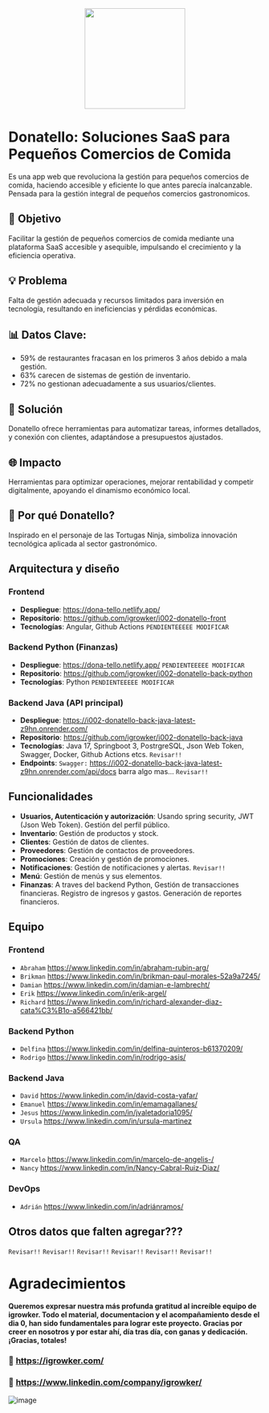 <div align='center'>
  <img height="200" width="200" src="https://github.com/igrowker/i002-donatello-front/blob/55511e83ecb4200b56d4154a9f93caa84b1b324a/src/assets/logo.png"> 
</div>

# Donatello: Soluciones SaaS para Pequeños Comercios de Comida
Es una app web que revoluciona la gestión para pequeños comercios de comida, haciendo accesible y eficiente lo que antes parecía inalcanzable. Pensada para la gestión integral de pequeños comercios gastronomicos. 

 ## 🚀 Objetivo
 Facilitar la gestión de pequeños comercios de comida mediante una plataforma SaaS accesible y asequible, impulsando el crecimiento y la eficiencia operativa.

 ## 💡 Problema
 Falta de gestión adecuada y recursos limitados para inversión en tecnología, resultando en ineficiencias y pérdidas económicas.

 ## 📊 Datos Clave:

- 59% de restaurantes fracasan en los primeros 3 años debido a mala gestión.
- 63% carecen de sistemas de gestión de inventario. 
- 72% no gestionan adecuadamente a sus usuarios/clientes.

 ## 🔧 Solución
 Donatello ofrece herramientas para automatizar tareas, informes detallados, y conexión con clientes, adaptándose a presupuestos ajustados.

 ## 🌐 Impacto
 Herramientas para optimizar operaciones, mejorar rentabilidad y competir digitalmente, apoyando el dinamismo económico local.

 ## 🍕 Por qué Donatello? 
Inspirado en el personaje de las Tortugas Ninja, simboliza innovación tecnológica aplicada al sector gastronómico.


## Arquitectura y diseño
### Frontend
- **Despliegue**:  https://dona-tello.netlify.app/
- **Repositorio**: https://github.com/igrowker/i002-donatello-front
- **Tecnologías**: Angular, Github Actions `PENDIENTEEEEE MODIFICAR`

### Backend Python (Finanzas)
- **Despliegue**:  https://dona-tello.netlify.app/ `PENDIENTEEEEE MODIFICAR`
- **Repositorio**: https://github.com/igrowker/i002-donatello-back-python
- **Tecnologías**: Python `PENDIENTEEEEE MODIFICAR`

### Backend Java (API principal)
- **Despliegue**:  https://i002-donatello-back-java-latest-z9hn.onrender.com/
- **Repositorio**: https://github.com/igrowker/i002-donatello-back-java
- **Tecnologías**: Java 17, Springboot 3, PostrgreSQL, Json Web Token, Swagger, Docker, Github Actions etcs.   `Revisar!!`
- **Endpoints**: `Swagger:` https://i002-donatello-back-java-latest-z9hn.onrender.com/api/docs barra algo mas... `Revisar!!`   

## Funcionalidades
- **Usuarios, Autenticación y autorización**: Usando spring security, JWT (Json Web Token). Gestión del perfil público.
- **Inventario**: Gestión de productos y stock.
- **Clientes**: Gestión de datos de clientes.
- **Proveedores**: Gestión de contactos de proveedores.
- **Promociones**: Creación y gestión de promociones.
- **Notificaciones**: Gestión de notificaciones y alertas. `Revisar!!` 
- **Menú**: Gestión de menús y sus elementos.
- **Finanzas**: A traves del backend Python, Gestión de transacciones financieras. Registro de ingresos y gastos. Generación de reportes financieros.

## Equipo
### Frontend
- `Abraham` https://www.linkedin.com/in/abraham-rubin-arg/
- `Brikman` https://www.linkedin.com/in/brikman-paul-morales-52a9a7245/
- `Damian` https://www.linkedin.com/in/damian-e-lambrecht/
- `Erik` https://www.linkedin.com/in/erik-argel/
- `Richard` https://www.linkedin.com/in/richard-alexander-diaz-cata%C3%B1o-a566421bb/

### Backend Python 
- `Delfina` https://www.linkedin.com/in/delfina-quinteros-b61370209/
- `Rodrigo` https://www.linkedin.com/in/rodrigo-asis/

### Backend Java
- `David` https://www.linkedin.com/in/david-costa-yafar/
- `Emanuel` https://www.linkedin.com/in/emamagallanes/
- `Jesus` https://www.linkedin.com/in/jvaletadoria1095/
- `Ursula` https://www.linkedin.com/in/ursula-martinez

### QA 
- `Marcelo` https://www.linkedin.com/in/marcelo-de-angelis-/
- `Nancy` https://www.linkedin.com/in/Nancy-Cabral-Ruiz-Diaz/

### DevOps
- `Adrián` https://www.linkedin.com/in/adriánramos/

## Otros datos que falten agregar??? 
`Revisar!!` 
`Revisar!!` 
`Revisar!!` 
`Revisar!!` 
`Revisar!!` 
`Revisar!!` 

# Agradecimientos

**Queremos expresar nuestra más profunda gratitud al increíble equipo de igrowker. Todo el material, documentacion y el acompañamiento desde el dia 0, han sido fundamentales para lograr este proyecto. Gracias por creer en nosotros y por estar ahí, día tras día, con ganas y dedicación. ¡Gracias, totales!**

### 🚀 https://igrowker.com/
### 🚀 https://www.linkedin.com/company/igrowker/

![image](https://xlab.igrowker.com/ig_w%202.png)






